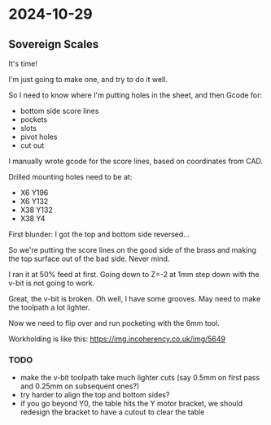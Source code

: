 # 2024-10-29

## Sovereign Scales

It's time!

I'm just going to make one, and try to do it well.

So I need to know where I'm putting holes in the sheet, and then Gcode for:

 * bottom side score lines
 * pockets
 * slots
 * pivot holes
 * cut out

I manually wrote gcode for the score lines, based on coordinates from CAD.

Drilled mounting holes need to be at:

 * X6 Y196
 * X6 Y132
 * X38 Y132
 * X38 Y4

First blunder: I got the top and bottom side reversed...

So we're putting the score lines on the good side of the brass and making the top surface out of the bad side. Never mind.

I ran it at 50% feed at first. Going down to Z=-2 at 1mm step down with the v-bit is not going to work.

Great, the v-bit is broken. Oh well, I have some grooves. May need to make the toolpath a lot lighter.

Now we need to flip over and run pocketing with the 6mm tool.

Workholding is like this: https://img.incoherency.co.uk/img/5649

### TODO

 * make the v-bit toolpath take much lighter cuts (say 0.5mm on first pass and 0.25mm on subsequent ones?)
 * try harder to align the top and bottom sides?
 * if you go beyond Y0, the table hits the Y motor bracket, we should redesign the bracket to have a cutout to clear the table

